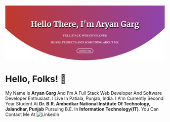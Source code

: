 [![Header](https://github.com/code08-ind/pic_github/blob/master/github.PNG "Header")](https://code08-ind.github.io/Portfolio_08/)
# Hello, Folks! 👋
My Name Is **Aryan Garg** And I'm A Full Stack Web Developer And Software Developer Enthusiast. I Live In Patiala, Punjab, India. I A'm Currently Second Year Student At **Dr. B.R. Ambedkar National Institute Of Technology, Jalandhar, Punjab** Pursuing B.E. In **Information Technology(IT)**. You Can Contact Me At ![LinkedIn](https://github.com/paulrobertlloyd/socialmediaicons/blob/main/linkedin-16x16.png)
<!--
**code08-ind/code08-ind** is a ✨ _special_ ✨ repository because its `README.md` (this file) appears on your GitHub profile.**

Here are some ideas to get you started:

- 🔭 I’m currently working on ...
- 🌱 I’m currently learning ...
- 👯 I’m looking to collaborate on ...
- 🤔 I’m looking for help with ...
- 💬 Ask me about ...
- 📫 How to reach me: ...
- 😄 Pronouns: ...
- ⚡ Fun fact: ...
-->

